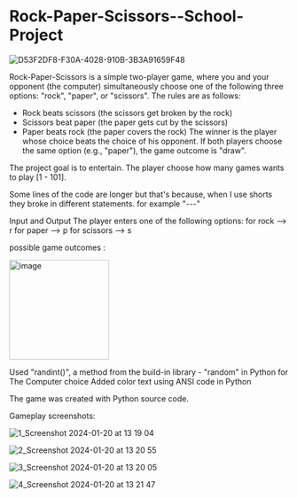 # Rock-Paper-Scissors--School-Project

![D53F2DF8-F30A-4028-910B-3B3A91659F48](https://github.com/Zeus097/Rock-Paper-Scissors--School-Project/assets/142613528/90f365b6-4aec-4117-9526-dc1d7ff73b5a)

Rock-Paper-Scissors is a simple two-player game, where you and your opponent (the computer) simultaneously choose one of the following three options: "rock", "paper", or "scissors". The rules are as follows:
* Rock beats scissors (the scissors get broken by the rock)
* Scissors beat paper (the paper gets cut by the scissors)
* Paper beats rock (the paper covers the rock)
The winner is the player whose choice beats the choice of his opponent. If both players choose the same option (e.g., "paper"), the game outcome is "draw".

The project goal is to entertain.
The player choose how many games wants to play [1 - 101].

Some lines of the code are longer but that's because, when I use shorts they broke in different statements.
for example "---"

Input and Output
The player enters one of the following options:
for rock --> r
for paper --> p
for scissors --> s

possible game outcomes :


<img width="180" alt="image" src="https://github.com/Zeus097/Rock-Paper-Scissors--School-Project/assets/142613528/23aecf42-242b-4c49-b8c7-652b86aa94be">



Used "randint()", a method from the build-in library - "random" in Python for The Computer choice
Added color text using ANSI code in Python


The game was created with Python source code.

Gameplay screenshots:



![1_Screenshot 2024-01-20 at 13 19 04](https://github.com/Zeus097/Rock-Paper-Scissors--School-Project/assets/142613528/1f286f1e-de99-40e3-ab76-f465973655cb)



![2_Screenshot 2024-01-20 at 13 20 55](https://github.com/Zeus097/Rock-Paper-Scissors--School-Project/assets/142613528/46ee3d9a-e70f-4264-b1d4-74eb1171e407)



![3_Screenshot 2024-01-20 at 13 20 05](https://github.com/Zeus097/Rock-Paper-Scissors--School-Project/assets/142613528/3fa521c3-4c74-4413-b8ee-773295253daf)



![4_Screenshot 2024-01-20 at 13 21 47](https://github.com/Zeus097/Rock-Paper-Scissors--School-Project/assets/142613528/739cf56e-a34f-48d7-ae59-3485c918290b)




















